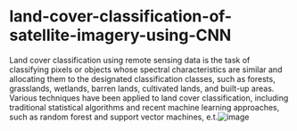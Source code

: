 # land-cover-classification-of-satellite-imagery-using-CNN
Land cover classification using remote sensing data is the task of classifying pixels or objects whose spectral characteristics are similar and allocating them to the designated classification classes, such as forests, grasslands, wetlands, barren lands, cultivated lands, and built-up areas. Various techniques have been applied to land cover classification, including traditional statistical algorithms and recent machine learning approaches, such as random forest and support vector machines, e.t.![image](https://user-images.githubusercontent.com/114465090/194749900-b27ca6fa-6292-41de-a63e-1987136a3982.png)
